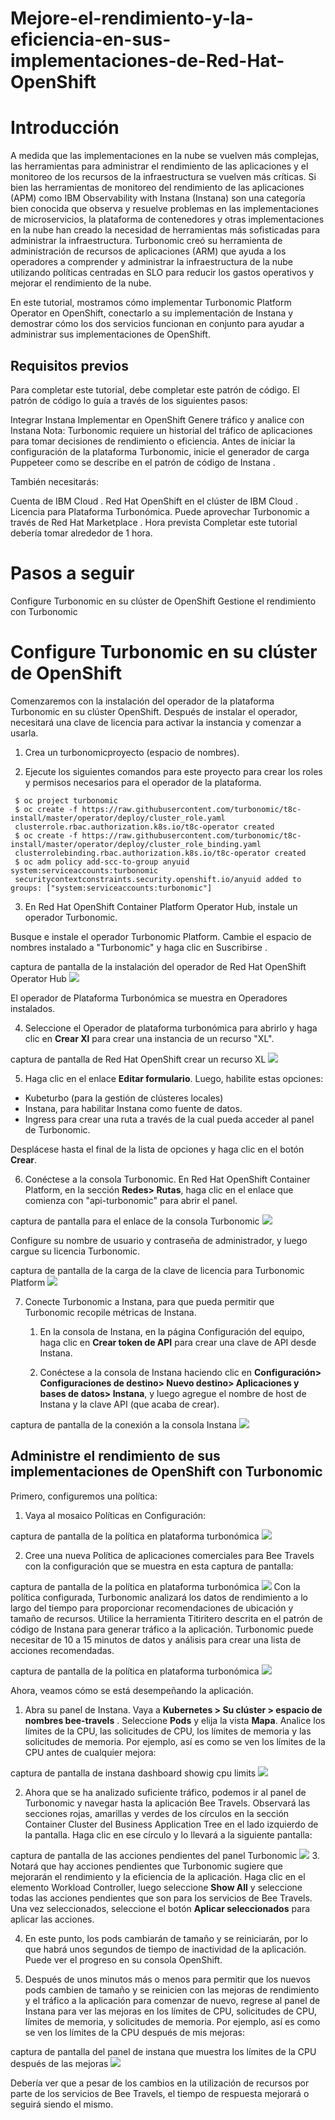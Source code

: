 # Mejore-el-rendimiento-y-la-eficiencia-en-sus-implementaciones-de-Red-Hat-OpenShift

# Introducción
A medida que las implementaciones en la nube se vuelven más complejas, las herramientas para administrar el rendimiento de las aplicaciones y el monitoreo de los recursos de la infraestructura se vuelven más críticas. Si bien las herramientas de monitoreo del rendimiento de las aplicaciones (APM) como IBM Observability with Instana (Instana) son una categoría bien conocida que observa y resuelve problemas en las implementaciones de microservicios, la plataforma de contenedores y otras implementaciones en la nube han creado la necesidad de herramientas más sofisticadas para administrar la infraestructura. Turbonomic creó su herramienta de administración de recursos de aplicaciones (ARM) que ayuda a los operadores a comprender y administrar la infraestructura de la nube utilizando políticas centradas en SLO para reducir los gastos operativos y mejorar el rendimiento de la nube.

En este tutorial, mostramos cómo implementar Turbonomic Platform Operator en OpenShift, conectarlo a su implementación de Instana y demostrar cómo los dos servicios funcionan en conjunto para ayudar a administrar sus implementaciones de OpenShift.

## Requisitos previos
Para completar este tutorial, debe completar este patrón de código. El patrón de código lo guía a través de los siguientes pasos:

Integrar Instana
Implementar en OpenShift
Genere tráfico y analice con Instana
Nota: Turbonomic requiere un historial del tráfico de aplicaciones para tomar decisiones de rendimiento o eficiencia. Antes de iniciar la configuración de la plataforma Turbonomic, inicie el generador de carga Puppeteer como se describe en el patrón de código de Instana .

También necesitarás:

Cuenta de IBM Cloud .
Red Hat OpenShift en el clúster de IBM Cloud .
Licencia para Plataforma Turbonómica. Puede aprovechar Turbonomic a través de Red Hat Marketplace .
Hora prevista
Completar este tutorial debería tomar alrededor de 1 hora.

# Pasos a seguir
Configure Turbonomic en su clúster de OpenShift
Gestione el rendimiento con Turbonomic

# Configure Turbonomic en su clúster de OpenShift
Comenzaremos con la instalación del operador de la plataforma Turbonomic en su clúster OpenShift. Después de instalar el operador, necesitará una clave de licencia para activar la instancia y comenzar a usarla.

1. Crea un turbonomicproyecto (espacio de nombres).

2. Ejecute los siguientes comandos para este proyecto para crear los roles y permisos necesarios para el operador de la plataforma.

```
 $ oc project turbonomic
 $ oc create -f https://raw.githubusercontent.com/turbonomic/t8c-install/master/operator/deploy/cluster_role.yaml
 clusterrole.rbac.authorization.k8s.io/t8c-operator created
 $ oc create -f https://raw.githubusercontent.com/turbonomic/t8c-install/master/operator/deploy/cluster_role_binding.yaml
 clusterrolebinding.rbac.authorization.k8s.io/t8c-operator created
 $ oc adm policy add-scc-to-group anyuid system:serviceaccounts:turbonomic
 securitycontextconstraints.security.openshift.io/anyuid added to groups: ["system:serviceaccounts:turbonomic"]

```

3. En Red Hat OpenShift Container Platform Operator Hub, instale un operador Turbonomic.

Busque e instale el operador Turbonomic Platform. Cambie el espacio de nombres instalado a "Turbonomic" y haga clic en Suscribirse .

captura de pantalla de la instalación del operador de Red Hat OpenShift Operator Hub
![](images/1.png)

El operador de Plataforma Turbonómica se muestra en Operadores instalados.

4. Seleccione el Operador de plataforma turbonómica para abrirlo y haga clic en **Crear Xl** para crear una instancia de un recurso "XL".

captura de pantalla de Red Hat OpenShift crear un recurso XL
![](images/2.png)

5. Haga clic en el enlace **Editar formulario**. Luego, habilite estas opciones:

- Kubeturbo (para la gestión de clústeres locales)
- Instana, para habilitar Instana como fuente de datos.
- Ingress para crear una ruta a través de la cual pueda acceder al panel de Turbonomic.

Desplácese hasta el final de la lista de opciones y haga clic en el botón **Crear**.

6. Conéctese a la consola Turbonomic. En Red Hat OpenShift Container Platform, en la sección **Redes> Rutas**, haga clic en el enlace que comienza con "api-turbonomic" para abrir el panel.

captura de pantalla para el enlace de la consola Turbonomic
![](images/3.png)

Configure su nombre de usuario y contraseña de administrador, y luego cargue su licencia Turbonomic.

captura de pantalla de la carga de la clave de licencia para Turbonomic Platform
![](images/4.png)

7. Conecte Turbonomic a Instana, para que pueda permitir que Turbonomic recopile métricas de Instana.

   1. En la consola de Instana, en la página Configuración del equipo, haga clic en **Crear token de API** para crear una clave de API desde Instana.

   1. Conéctese a la consola de Instana haciendo clic en **Configuración> Configuraciones de destino> Nuevo destino> Aplicaciones y bases de datos> Instana**, y luego agregue el nombre de host de Instana y la clave API (que acaba de crear).

captura de pantalla de la conexión a la consola Instana
![](images/5.png)

## Administre el rendimiento de sus implementaciones de OpenShift con Turbonomic
Primero, configuremos una política:

1. Vaya al mosaico Políticas en Configuración:

captura de pantalla de la política en plataforma turbonómica
![](images/6.png)

2. Cree una nueva Política de aplicaciones comerciales para Bee Travels con la configuración que se muestra en esta captura de pantalla:

captura de pantalla de la política en plataforma turbonómica
![](images/7.png)
Con la política configurada, Turbonomic analizará los datos de rendimiento a lo largo del tiempo para proporcionar recomendaciones de ubicación y tamaño de recursos. Utilice la herramienta Titiritero descrita en el patrón de código de Instana para generar tráfico a la aplicación. Turbonomic puede necesitar de 10 a 15 minutos de datos y análisis para crear una lista de acciones recomendadas.

captura de pantalla de la política en plataforma turbonómica
![](images/8.png)

Ahora, veamos cómo se está desempeñando la aplicación.

1. Abra su panel de Instana. Vaya a **Kubernetes > Su clúster > espacio de nombres bee-travels** . Seleccione **Pods** y elija la vista **Mapa**. Analice los límites de la CPU, las solicitudes de CPU, los límites de memoria y las solicitudes de memoria. Por ejemplo, así es como se ven los límites de la CPU antes de cualquier mejora:

captura de pantalla de instana dashboard showig cpu limits
![](images/9.png)

2. Ahora que se ha analizado suficiente tráfico, podemos ir al panel de Turbonomic y navegar hasta la aplicación Bee Travels. Observará las secciones rojas, amarillas y verdes de los círculos en la sección Container Cluster del Business Application Tree en el lado izquierdo de la pantalla. Haga clic en ese círculo y lo llevará a la siguiente pantalla:

captura de pantalla de las acciones pendientes del panel Turbonomic
![](images/10.png)
3. Notará que hay acciones pendientes que Turbonomic sugiere que mejorarán el rendimiento y la eficiencia de la aplicación. Haga clic en el elemento Workload Controller, luego seleccione **Show All** y seleccione todas las acciones pendientes que son para los servicios de Bee Travels. Una vez seleccionados, seleccione el botón **Aplicar seleccionados** para aplicar las acciones.

4. En este punto, los pods cambiarán de tamaño y se reiniciarán, por lo que habrá unos segundos de tiempo de inactividad de la aplicación. Puede ver el progreso en su consola OpenShift.

5. Después de unos minutos más o menos para permitir que los nuevos pods cambien de tamaño y se reinicien con las mejoras de rendimiento y el tráfico a la aplicación para comenzar de nuevo, regrese al panel de Instana para ver las mejoras en los límites de CPU, solicitudes de CPU, límites de memoria, y solicitudes de memoria. Por ejemplo, así es como se ven los límites de la CPU después de mis mejoras:

captura de pantalla del panel de instana que muestra los límites de la CPU después de las mejoras
![](images/11.png)

Debería ver que a pesar de los cambios en la utilización de recursos por parte de los servicios de Bee Travels, el tiempo de respuesta mejorará o seguirá siendo el mismo.
